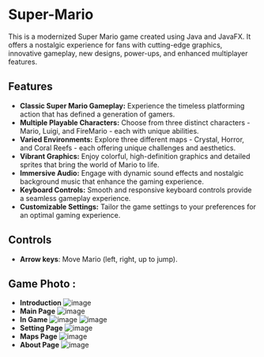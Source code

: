 # Super-Mario
This is a modernized Super Mario game created using Java and JavaFX. It offers a nostalgic experience for fans with cutting-edge graphics, innovative gameplay, new designs, power-ups, and enhanced multiplayer features.

## Features

- **Classic Super Mario Gameplay:** Experience the timeless platforming action that has defined a generation of gamers.
- **Multiple Playable Characters:** Choose from three distinct characters - Mario, Luigi, and FireMario - each with unique abilities.
- **Varied Environments:** Explore three different maps - Crystal, Horror, and Coral Reefs - each offering unique challenges and aesthetics.
- **Vibrant Graphics:** Enjoy colorful, high-definition graphics and detailed sprites that bring the world of Mario to life.
- **Immersive Audio:** Engage with dynamic sound effects and nostalgic background music that enhance the gaming experience.
- **Keyboard Controls:** Smooth and responsive keyboard controls provide a seamless gameplay experience.
- **Customizable Settings:** Tailor the game settings to your preferences for an optimal gaming experience.


## Controls
- **Arrow keys**: Move Mario (left, right, up to jump).

## Game Photo :
- **Introduction**
![image](https://github.com/AhmedHamed408/Super-Mario/assets/128772653/cc45bab2-818d-4fd7-bc44-e316782b71ab)
- **Main Page**
![image](https://github.com/AhmedHamed408/Super-Mario/assets/128772653/fe3383ed-98c2-4623-a902-9d3d4d5cbced)
- **In Game**
![image](https://github.com/AhmedHamed408/Super-Mario/assets/128772653/58b8c730-64f2-4372-9b91-433781e32300)
![image](https://github.com/AhmedHamed408/Super-Mario/assets/128772653/45a7611d-03aa-4ebb-8ac9-97e71741c080)
- **Setting Page**
![image](https://github.com/AhmedHamed408/Super-Mario/assets/128772653/bec0acee-5179-4cce-9528-1dc7aeda0fb6)
- **Maps Page**
![image](https://github.com/AhmedHamed408/Super-Mario/assets/128772653/a3db51e1-6e10-4c2c-a7e5-a7bb3da9f3a8)
- **About Page**
![image](https://github.com/AhmedHamed408/Super-Mario/assets/128772653/f02c90b2-4863-4c71-a8ab-aa3a429e99a0)
